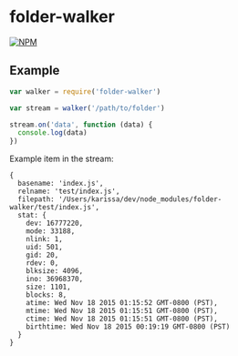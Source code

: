# folder-walker

[![NPM](https://nodei.co/npm/folder-walker.png)](https://nodei.co/npm/folder-walker/)

## Example

```js
var walker = require('folder-walker')

var stream = walker('/path/to/folder')

stream.on('data', function (data) {
  console.log(data)
})
```

Example item in the stream:

```
{
  basename: 'index.js',
  relname: 'test/index.js',
  filepath: '/Users/karissa/dev/node_modules/folder-walker/test/index.js',
  stat: {
    dev: 16777220,
    mode: 33188,
    nlink: 1,
    uid: 501,
    gid: 20,
    rdev: 0,
    blksize: 4096,
    ino: 36968370,
    size: 1101,
    blocks: 8,
    atime: Wed Nov 18 2015 01:15:52 GMT-0800 (PST),
    mtime: Wed Nov 18 2015 01:15:51 GMT-0800 (PST),
    ctime: Wed Nov 18 2015 01:15:51 GMT-0800 (PST),
    birthtime: Wed Nov 18 2015 00:19:19 GMT-0800 (PST)
  }
}
```
